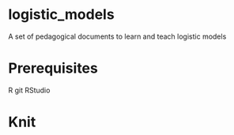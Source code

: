 # logistic_models
A set of pedagogical documents to learn and teach logistic models

# Prerequisites

R git RStudio

# Knit

```

```
